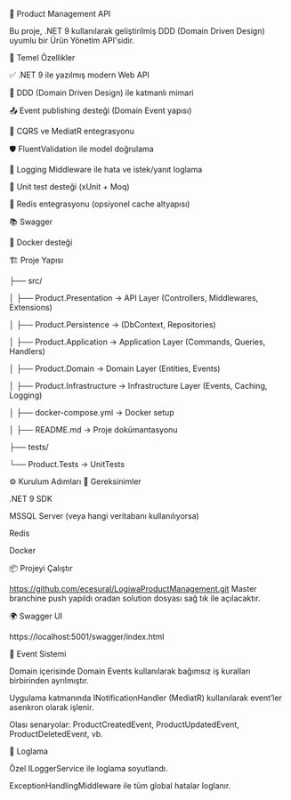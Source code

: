 🧠 Product Management API

Bu proje, .NET 9 kullanılarak geliştirilmiş DDD (Domain Driven Design) uyumlu bir Ürün Yönetim API'sidir.

🚀 Temel Özellikler

✅ .NET 9 ile yazılmış modern Web API

🧱 DDD (Domain Driven Design) ile katmanlı mimari

📤 Event publishing desteği (Domain Event yapısı)

🧩 CQRS ve MediatR entegrasyonu

🛡️ FluentValidation ile model doğrulama

🧾 Logging Middleware ile hata ve istek/yanıt loglama

🧪 Unit test desteği (xUnit + Moq)

🧰 Redis entegrasyonu (opsiyonel cache altyapısı)

📚 Swagger

🐳 Docker desteği

🏗️ Proje Yapısı

├── src/

│ ├── Product.Presentation → API Layer (Controllers, Middlewares, Extensions)

│ ├── Product.Persistence → (DbContext, Repositories)

│ ├── Product.Application → Application Layer (Commands, Queries, Handlers)

│ ├── Product.Domain → Domain Layer (Entities, Events)

│ ├── Product.Infrastructure → Infrastructure Layer (Events, Caching, Logging)

│ ├── docker-compose.yml → Docker setup

│ ├── README.md → Proje dokümantasyonu

├── tests/

└── Product.Tests → UnitTests

⚙️ Kurulum Adımları 🔧 Gereksinimler

.NET 9 SDK

MSSQL Server (veya hangi veritabanı kullanılıyorsa)

Redis

Docker

📦 Projeyi Çalıştır

https://github.com/ecesural/LogiwaProductManagement.git Master branchine push yapıldı oradan solution dosyası sağ tık ile açılacaktır.

🌍 Swagger UI

https://localhost:5001/swagger/index.html

🧠 Event Sistemi

Domain içerisinde Domain Events kullanılarak bağımsız iş kuralları birbirinden ayrılmıştır.

Uygulama katmanında INotificationHandler (MediatR) kullanılarak event’ler asenkron olarak işlenir.

Olası senaryolar: ProductCreatedEvent, ProductUpdatedEvent, ProductDeletedEvent, vb.

📓 Loglama

Özel ILoggerService ile loglama soyutlandı.

ExceptionHandlingMiddleware ile tüm global hatalar loglanır.
